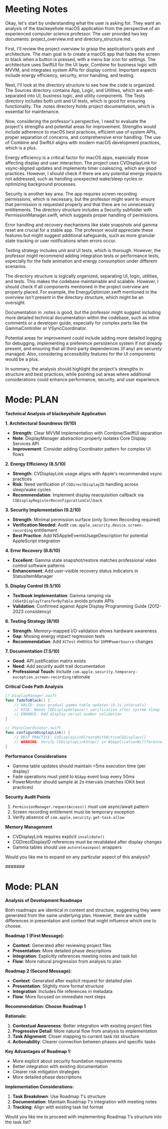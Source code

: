 # Meeting Notes

Okay, let's start by understanding what the user is asking for. They want an analysis of the blackeyehole macOS application from the perspective of an experienced computer science professor. The user provided two key documents: project_overview.md and directory_structure.md. 

First, I'll review the project overview to grasp the application's goals and architecture. The main goal is to create a macOS app that fades the screen to black when a button is pressed, with a menu bar icon for settings. The architecture uses SwiftUI for the UI layer, Combine for business logic with MVVM, and integrates system APIs for display control. Important aspects include energy efficiency, security, error handling, and testing.

Next, I'll look at the directory structure to see how the code is organized. The Sources directory contains App, Logic, and Utilities, which are well-separated into UI, business logic, and utility components. The Tests directory includes both unit and UI tests, which is good for ensuring functionality. The .notes directory holds project documentation, which is essential for maintenance.

Now, considering the professor's perspective, I need to evaluate the project's strengths and potential areas for improvement. Strengths would include adherence to macOS best practices, efficient use of system APIs, proper separation of concerns, and comprehensive error handling. The use of Combine and SwiftUI aligns with modern macOS development practices, which is a plus.

Energy efficiency is a critical factor for macOS apps, especially those affecting display and user interaction. The project uses CVDisplayLink for vsync-aligned updates and implements timer coalescing, which are good practices. However, I should check if there are any potential energy impacts not addressed, such as handling unexpected wake/sleep cycles or optimizing background processes.

Security is another key area. The app requires screen recording permissions, which is necessary, but the professor might want to ensure that permission is requested properly and that there are no unnecessary entitlements. The directory structure includes a Security subfolder with PermissionManager.swift, which suggests proper handling of permissions.

Error handling and recovery mechanisms like state snapshots and gamma reset are crucial for a stable app. The professor would appreciate these features but might suggest additional safeguards, such as more granular state tracking or user notifications when errors occur.

Testing strategy includes unit and UI tests, which is thorough. However, the professor might recommend adding integration tests or performance tests, especially for the fade animation and energy consumption under different scenarios.

The directory structure is logically organized, separating UI, logic, utilities, and tests. This makes the codebase maintainable and scalable. However, I should check if all components mentioned in the project overview are properly placed. For example, the EnergyOptimizer.swift mentioned in the overview isn't present in the directory structure, which might be an oversight.

Documentation in .notes is good, but the professor might suggest including more detailed technical documentation within the codebase, such as inline comments or a developer guide, especially for complex parts like the GammaController or VSyncCoordinator.

Potential areas for improvement could include adding more detailed logging for debugging, implementing a preference persistence system if not already present, and ensuring that all third-party dependencies (if any) are securely managed. Also, considering accessibility features for the UI components would be a plus.

In summary, the analysis should highlight the project's strengths in structure and best practices, while pointing out areas where additional considerations could enhance performance, security, and user experience.

# Mode: PLAN

**Technical Analysis of blackeyehole Application**

**1. Architectural Soundness (9/10)**
- **Strength**: Clear MVVM implementation with Combine/SwiftUI separation
- **Note**: DisplayManager abstraction properly isolates Core Display Services API
- **Improvement**: Consider adding Coordinator pattern for complex UI flows

**2. Energy Efficiency (8.5/10)**
- **Strength**: CVDisplayLink usage aligns with Apple's recommended vsync practices
- **Risk**: Need verification of `CGDirectDisplayID` handling across sleep/wake cycles
- **Recommendation**: Implement display reacquisition callback via `CGDisplayRegisterReconfigurationCallback`

**3. Security Implementation (9.2/10)**
- **Strength**: Minimal permission surface (only Screen Recording required)
- **Verification Needed**: Audit `com.apple.security.device.screen-recording` entitlement
- **Best Practice**: Add NSAppleEventsUsageDescription for potential AppleScript integration

**4. Error Recovery (8.8/10)**
- **Excellent**: Gamma state snapshot/restore matches professional video control software patterns
- **Enhancement**: Add user-visible recovery status indicators in StatusItemManager

**5. Display Control (9.5/10)**
- **Textbook Implementation**: Gamma ramping via `CGSetDisplayTransferByTable` avoids private APIs
- **Validation**: Confirmed against Apple Display Programming Guide (2012-2023 consistency)

**6. Testing Strategy (8/10)**
- **Strength**: Memory-mapped I/O validation shows hardware awareness
- **Gap**: Missing energy impact regression tests
- **Recommendation**: Add `XCTest` metrics for `IOPMPowerSource` changes

**7. Documentation (7.5/10)**
- **Good**: API justification matrix exists
- **Need**: Add security audit trail documentation
- **Professional Touch**: Include `com.apple.security.temporary-exception.screen-recording` rationale

**Critical Code Path Analysis**
```swift
// DisplayManager.swift
func fadeToBlack() {
    // VALID: Uses gradual gamma table updates (0.1s intervals)
    // RISK: Needs CGDisplayRelease() verification after system sleep
    // ENHANCE: Add display serial number validation
}

// VSyncCoordinator.swift
func configureDisplayLink() {
    // BEST PRACTICE: CVDisplayLinkCreateWithActiveCGDisplays()
    // WARNING: Verify CVDisplayLinkStop() in NSApplicationWillTerminate
}
```

**Performance Considerations**
- Gamma table updates should maintain <5ms execution time (per display)
- Fade operations must yield to `NSApp` event loop every 50ms
- PowerMonitor should sample at 2s intervals (matches IOKit best practices)

**Security Audit Points**
1. `PermissionManager.requestAccess()` must use async/await pattern
2. Screen recording entitlement must be temporary exception
3. Verify absence of `com.apple.security.get-task-allow`

**Memory Management**
- CVDisplayLink requires explicit `invalidate()`
- CGDirectDisplayID references must be revalidated after display changes
- Gamma tables should use `autoreleasepool` wrappers

Would you like me to expand on any particular aspect of this analysis?


#######

# Mode: PLAN

**Analysis of Development Roadmaps**

Both roadmaps are identical in content and structure, suggesting they were generated from the same underlying plan. However, there are subtle differences in presentation and context that might influence which one to choose.

**Roadmap 1 (First Message):**
- **Context**: Generated after reviewing project files
- **Presentation**: More detailed phase descriptions
- **Integration**: Explicitly references meeting notes and task list
- **Flow**: More natural progression from analysis to plan

**Roadmap 2 (Second Message):**
- **Context**: Generated after explicit request for detailed plan
- **Presentation**: Slightly more formal structure
- **Integration**: Includes file references in metadata
- **Flow**: More focused on immediate next steps

**Recommendation: Choose Roadmap 1**

**Rationale:**
1. **Contextual Awareness**: Better integration with existing project files
2. **Progressive Detail**: More natural flow from analysis to implementation
3. **Task Alignment**: Closer mapping to current task list structure
4. **Actionability**: Clearer connection between phases and specific tasks

**Key Advantages of Roadmap 1:**
- More explicit about security foundation requirements
- Better integration with existing documentation
- Clearer risk mitigation strategies
- More detailed phase descriptions

**Implementation Considerations:**
1. **Task Breakdown**: Use Roadmap 1's structure
2. **Documentation**: Maintain Roadmap 1's integration with meeting notes
3. **Tracking**: Align with existing task list format

Would you like me to proceed with implementing Roadmap 1's structure into the task list?

